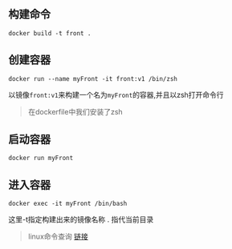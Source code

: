 




## 构建命令
`docker build -t front .`

## 创建容器

`docker run --name myFront -it front:v1 /bin/zsh`

以镜像`front:v1`来构建一个名为`myFront`的容器,并且以zsh打开命令行
> 在dockerfile中我们安装了zsh

## 启动容器
`docker run myFront`

## 进入容器
`docker exec -it myFront /bin/bash`

这里-t指定构建出来的镜像名称
. 指代当前目录


> linux命令查询 [链接](https://wangchujiang.com/linux-command/)